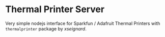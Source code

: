 # Thermal Printer Server

Very simple nodejs interface for Sparkfun / Adafruit Thermal Printers with `thermalprinter` package by _xseignard_.